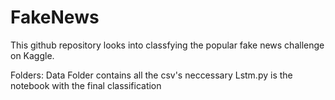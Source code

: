 # FakeNews
This github repository looks into classfying the popular fake news challenge on Kaggle.

Folders:
Data Folder contains all the csv's neccessary
Lstm.py is the notebook with the final classification
